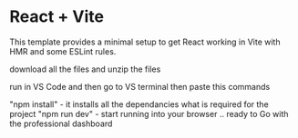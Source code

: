 # React + Vite

This template provides a minimal setup to get React working in Vite with HMR and some ESLint rules.

download all the files and unzip the files

run in VS Code and then go to VS terminal then paste this commands

"npm install" - it installs all the dependancies what is required for the project "npm run dev" - start running into your browser .. ready to Go with the professional dashboard

